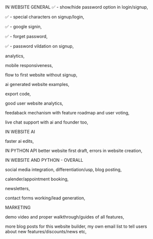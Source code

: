 IN WEBSITE GENERAL
✅ - show/hide password option in login/signup,

✅ - special characters on signup/login,

✅ - google signin,

✅ - forget password,

✅ - password vildation on signup,

analytics,

mobile responsiveness,

flow to first website without signup,

ai generated website examples,

export code,

good user website analytics,

feedaback mechanism with feature roadmap and user voting,

live chat support with ai and founder too,

IN WEBSITE AI

faster ai edits,

IN PYTHON API
better website first draft,
errors in website creation,

IN WEBSITE AND PYTHON - OVERALL

social media integration,
differentiation/usp,
blog posting,

calender/appointment booking,

newsletters,

contact forms working/lead generation,

MARKETING

demo video and proper walkthrough/guides of all features,

more blog posts for this website builder,
my own email list to tell users about new features/discounts/news etc,

